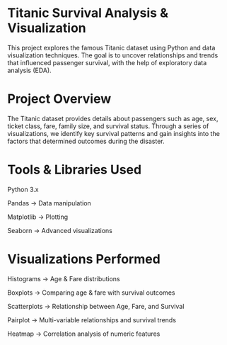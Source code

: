 
# Titanic Survival Analysis & Visualization


This project explores the famous Titanic dataset using Python and data visualization techniques.
The goal is to uncover relationships and trends that influenced passenger survival, with the help of exploratory data analysis (EDA).

# Project Overview

The Titanic dataset provides details about passengers such as age, sex, ticket class, fare, family size, and survival status.
Through a series of visualizations, we identify key survival patterns and gain insights into the factors that determined outcomes during the disaster.

# Tools & Libraries Used

Python 3.x

Pandas → Data manipulation

Matplotlib → Plotting

Seaborn → Advanced visualizations

# Visualizations Performed

Histograms → Age & Fare distributions

Boxplots → Comparing age & fare with survival outcomes

Scatterplots → Relationship between Age, Fare, and Survival

Pairplot → Multi-variable relationships and survival trends

Heatmap → Correlation analysis of numeric features
